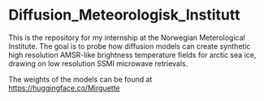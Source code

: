 # Diffusion_Meteorologisk_Institutt

This is the repository for my internship at the Norwegian Meterological Institute. 
The goal is to probe how diffusion models can create synthetic high resolution AMSR-like brightness temperature fields for arctic sea ice, drawing on low resolution SSMI microwave retrievals.

The weights of the models can be found at https://huggingface.co/Mirguette
